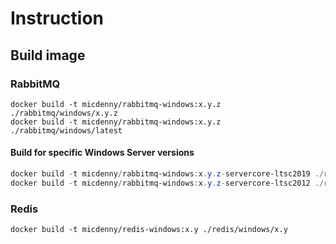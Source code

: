 # Instruction

## Build image

### RabbitMQ

```shell
docker build -t micdenny/rabbitmq-windows:x.y.z ./rabbitmq/windows/x.y.z
docker build -t micdenny/rabbitmq-windows:x.y.z ./rabbitmq/windows/latest
```

#### Build for specific Windows Server versions 
```powershell
docker build -t micdenny/rabbitmq-windows:x.y.z-servercore-ltsc2019 ./rabbitmq/windows/x.y.z --build-arg SERVER_VERSION=ltsc2019 
docker build -t micdenny/rabbitmq-windows:x.y.z-servercore-ltsc2012 ./rabbitmq/windows/x.y.z --build-arg SERVER_VERSION=ltsc2022 
```
### Redis

```shell
docker build -t micdenny/redis-windows:x.y ./redis/windows/x.y
```
